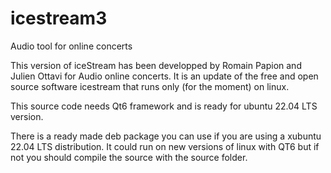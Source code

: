 # icestream3
Audio tool for online concerts

This version of iceStream has been developped by Romain Papion and Julien Ottavi for Audio online concerts.
It is an update of the free and open source software icestream that runs only (for the moment) on linux.

This source  code needs Qt6 framework and is ready for ubuntu 22.04 LTS version.

There is a ready made deb package you can use if you are using a xubuntu 22.04 LTS distribution.
It could run on new versions of linux with QT6 but if not you should compile the source with the source folder.



